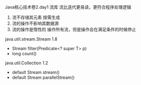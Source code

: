 Java核心技术卷2.day1 流库
流比迭代更易读，更符合程序处理逻辑
1. 流不存储其元素 按需生成
2. 流的操作不影响其数据源
3. 流的操作是惰性的  操作所有流，但是操作会在满足条件的时候停止


java.util.stream.Stream<T> 1.8
- Stream<T> filter(Predicate<? super T> p)
- long count()   

java.util.Collection<E> 1.2
- default Stream<E> stream()
- default Stream<E> parallelStream()


